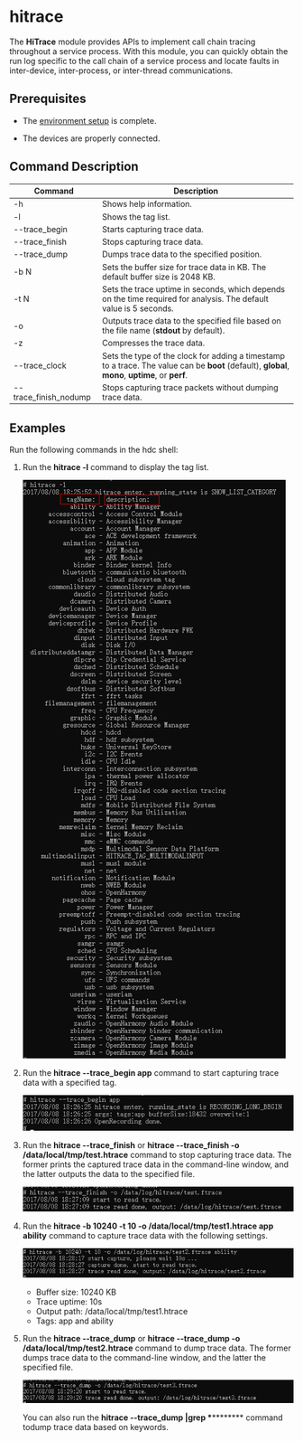 # hitrace

The **HiTrace** module provides APIs to implement call chain tracing throughout a service process. With this module, you can quickly obtain the run log specific to the call chain of a service process and locate faults in inter-device, inter-process, or inter-thread communications.

## Prerequisites

- The [environment setup](hdc.md#environment-setup) is complete.

- The devices are properly connected.

## Command Description

| Command| Description|
| -------- | -------- |
| -h  | Shows help information. |
| -l | Shows the tag list. |
| --trace_begin | Starts capturing trace data.|
| --trace_finish | Stops capturing trace data.|
| --trace_dump | Dumps trace data to the specified position.|
| -b N | Sets the buffer size for trace data in KB. The default buffer size is 2048 KB.|
| -t N | Sets the trace uptime in seconds, which depends on the time required for analysis. The default value is 5 seconds.|
| -o | Outputs trace data to the specified file based on the file name (**stdout** by default).|
| -z | Compresses the trace data.|
| --trace_clock | Sets the type of the clock for adding a timestamp to a trace. The value can be **boot** (default), **global**, **mono**, **uptime**, or **perf**.|
| --trace_finish_nodump | Stops capturing trace packets without dumping trace data.|

## Examples

Run the following commands in the hdc shell:

1. Run the **hitrace -l** command to display the tag list.

   ![](figures/hitrace-l.png)

2. Run the **hitrace --trace_begin app** command to start capturing trace data with a specified tag.

   ![](figures/hitrace-begin-app.png)

3. Run the **hitrace --trace_finish** or **hitrace --trace_finish -o /data/local/tmp/test.htrace** command to stop capturing trace data. The former prints the captured trace data in the command-line window, and the latter outputs the data to the specified file.

   ![](figures/hitrace-finish.png)

4. Run the **hitrace -b 10240 -t 10 -o /data/local/tmp/test1.htrace app ability** command to capture trace data with the following settings.

   ![](figures/hitrace-b.png)

   - Buffer size: 10240 KB
   - Trace uptime: 10s
   - Output path: /data/local/tmp/test1.htrace
   - Tags: app and ability

5. Run the **hitrace --trace_dump** or **hitrace --trace_dump -o /data/local/tmp/test2.htrace** command to dump trace data. The former dumps trace data to the command-line window, and the latter the specified file.

   ![](figures/hitrace-dump.png)

   You can also run the **hitrace --trace_dump |grep \***\***\***** command todump trace data based on keywords.
